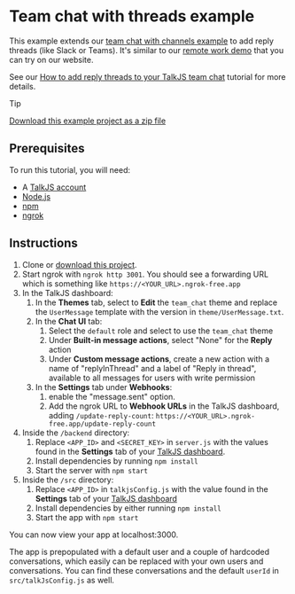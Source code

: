 # Team chat with threads example

This example extends our [team chat with channels example](https://github.com/talkjs/talkjs-examples/tree/master/react/remote-work-demo) to add reply threads (like Slack or Teams). It's similar to our [remote work demo](https://talkjs.com/demo/team-chat/) that you can try on our website.

See our [How to add reply threads to your TalkJS team chat](https://talkjs.com/resources/how-to-add-threads-to-your-team-chat-with-talkjs/) tutorial for more details.

> [!TIP]
> [Download this example project as a zip file](https://github.com/talkjs/talkjs-examples/releases/latest/download/react.team-chat-with-threads.zip)

## Prerequisites

To run this tutorial, you will need:

- A [TalkJS account](https://talkjs.com/dashboard/login)
- [Node.js](https://nodejs.org/en)
- [npm](https://www.npmjs.com/)
- [ngrok](https://ngrok.com/)

## Instructions

1. Clone or [download this project](https://github.com/talkjs/talkjs-examples/releases/latest/download/react.team-chat-with-threads.zip).
1. Start ngrok with `ngrok http 3001`. You should see a forwarding URL which is something like `https://<YOUR_URL>.ngrok-free.app`
1. In the TalkJS dashboard:
   1. In the **Themes** tab, select to **Edit** the `team_chat` theme and replace the `UserMessage` template with the version in `theme/UserMessage.txt`.
   1. In the **Chat UI** tab:
      1. Select the `default` role and select to use the `team_chat` theme
      1. Under **Built-in message actions**, select "None" for the **Reply** action
      1. Under **Custom message actions**, create a new action with a name of "replyInThread" and a label of "Reply in thread", available to all messages for users with write permission
   1. In the **Settings** tab under **Webhooks**:
      1. enable the "message.sent" option.
      1. Add the ngrok URL to **Webhook URLs** in the TalkJS dashboard, adding `/update-reply-count`: `https://<YOUR_URL>.ngrok-free.app/update-reply-count`
1. Inside the `/backend` directory:
   1. Replace `<APP_ID>` and `<SECRET_KEY>` in `server.js` with the values found in the **Settings** tab of your [TalkJS dashboard](https://talkjs.com/dashboard/login).
   1. Install dependencies by running `npm install`
   1. Start the server with `npm start`
1. Inside the `/src` directory:
   1. Replace `<APP_ID>` in `talkjsConfig.js` with the value found in the **Settings** tab of your [TalkJS dashboard](https://talkjs.com/dashboard/login)
   1. Install dependencies by either running `npm install`
   1. Start the app with `npm start`

You can now view your app at localhost:3000.

The app is prepopulated with a default user and a couple of hardcoded conversations, which easily can be replaced with your own users and conversations. You can find these conversations and the default `userId` in `src/talkJsConfig.js` as well.
